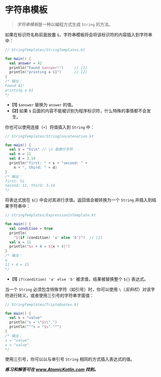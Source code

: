 # 字符串模板

> *字符串模板*是一种以编程方式生成 `String` 的方法。

如果在标识符名称前面放置 `$`，字符串模板将会将该标识符的内容插入到字符串中：

```kotlin
// StringTemplates/StringTemplates.kt

fun main() {
  val answer = 42
  println("Found $answer!")     // [1]
  println("printing a $1")      // [2]
}
/* 输出：
Found 42!
printing a $1
*/
```

- **[1]** `$answer` 替换为 `answer` 的值。
- **[2]** 如果 `$` 后面的内容不能被识别为程序标识符，什么特殊的事情都不会发生。

你也可以使用连接（`+`）将值插入到 `String` 中：

```kotlin
// StringTemplates/StringConcatenation.kt

fun main() {
  val s = "hi\n" // \n 是换行字符
  val n = 11
  val d = 3.14
  println("first: " + s + "second: " +
    n + ", third: " + d)
}
/* 输出：
first: hi
second: 11, third: 3.14
*/
```

将表达式放在 `${}` 中会对其进行求值。返回值会被转换为一个 `String` 并插入到结果字符串中：

```kotlin
// StringTemplates/ExpressionInTemplate.kt

fun main() {
  val condition = true
  println(
    "${if (condition) 'a' else 'b'}")  // [1]
  val x = 11
  println("$x + 4 = ${x + 4}")
}
/* 输出：
a
11 + 4 = 15
*/
```

- **[1]** `if(condition) 'a' else 'b'` 被求值，结果被替换整个 `${}` 表达式。

当一个 `String` 必须包含特殊字符（如引号）时，你可以使用 `\`（*反斜杠*）对该字符进行转义，或者使用三引号的字符串字面值：

```kotlin
// StringTemplates/TripleQuotes.kt

fun main() {
  val s = "value"
  println("s = \"$s\".")
  println("""s = "$s".""")
}
/* 输出：
s = "value".
s = "value".
*/
```

使用三引号，你可以以与单引号 `String` 相同的方式插入表达式的值。

***练习和解答可在 www.AtomicKotlin.com 找到。***